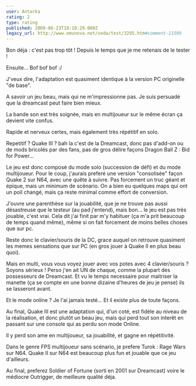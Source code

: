 ```yaml
---
user: Antarka
rating: 2
type: rating
published: 2009-06-23T18:10:29.000Z
legacy_url: http://www.emunova.net/veda/test/3295.htm#comment-11599
---
```

Bon déja : c'est pas trop tôt ! Depuis le temps que je me retenais de le tester !

Ensuite... Bof bof bof :/

J'veux dire, l'adaptation est quasiment identique à la version PC originelle "de base".

A savoir un jeu beau, mais qui ne m'impressionne pas. Je suis persuadé que la dreamcast peut faire bien mieux.

La bande son est très soignée, mais en multijoueur sur le même écran ça devient vite confus.

Rapide et nerveux certes, mais également très répétitif en solo.

Repetitif ? Quake III ? bah la c'est de la Dreamcast, donc pas d'add-on ou de mods bricolés par des fans, pas de gros délire façons Dragon Ball Z : Bid for Power... 

Le jeu est donc composé du mode solo (succession de défi) et du mode multijoueur. Pour le coup, j'aurais preferé une version "consolisée" façon Quake 2 sur N64, avec une quête à suivre. Pas forcement un truc géant et épique, mais un minimum de scénario. On a bien eu quelques maps qui ont un poil changé, mais ça reste minimal comme effort de conversion.

J'ouvre une parenthèse sur la jouabilité, que je ne trouve pas aussi désastreuse que le testeur (au pad j'entend), mais bon... le jeu est pas très jouable, c'est vrai. Cela dit j'ai finit par m'y habituer (ça m'a prit beaucoup de temps quand même), même si on fait forcement de moins belles choses que sur pc.

Reste donc le clavier/souris de la DC, grace auquel on retrouve quasiment les memes sensations que sur PC (en gros jouer à Quake II en plus beau quoi).

Mais en multi, vous vous voyez jouer avec vos potes avec 4 clavier/souris ? Soyons sérieux ! Perso j'en ait UN de chaque, comme la plupart des possesseurs de Dreamcast. Et vu le temps necessaire pour maitriser la manette (ça se compte en une bonne dizaine d'heures de jeu je pense) ils se lasseront avant.

Et le mode online ? Je l'ai jamais testé... Et il existe plus de toute façons.

Au final, Quake III est une adaptation qui, d'un coté, est fidèle au niveau de la réalisation, et donc plutôt un beau jeu, mais qui perd tout son interêt en passant sur une console qui as perdu son mode Online. 

Il y perd son ame en multijoueur, sa jouabilité, et gagne en répétitivité. 

Dans le genre FPS multijoueur sans scénario, je prefere Turok : Rage Wars sur N64\. Quake II sur N64 est beaucoup plus fun et jouable que ce jeu d'ailleurs.

Au final, preferez Soldier of Fortune (sorti en 2001 sur Dreamcast) voire le médiocre Outrigger, de meilleure qualité déja.